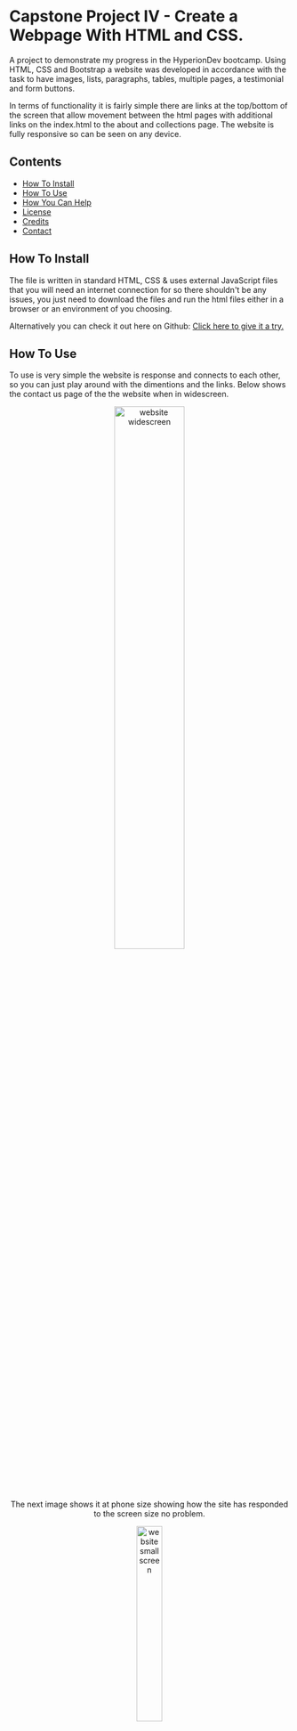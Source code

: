 # Capstone Project IV - Create a Webpage With HTML and CSS.

A project to demonstrate my progress in the HyperionDev bootcamp. Using HTML, CSS and Bootstrap a website was developed in accordance with the task to 
have images, lists, paragraphs, tables, multiple pages, a testimonial and form buttons.

In terms of functionality it is fairly simple there are links at the top/bottom of the screen that allow movement between the html pages with additional links on the index.html to the about and collections page. The website is fully responsive so can be seen on any device.

## Contents

- [How To Install](#how-to-install)
- [How To Use](#how-to-use)
- [How You Can Help](#how-you-can-help)
- [License](#license)
- [Credits](#credits)
- [Contact](#contact)

## How To Install

The file is written in standard HTML, CSS & uses external JavaScript files that you will need an internet connection for so there shouldn't be any issues, you just need to download the files and run the html files either in a browser or an environment of you choosing.

Alternatively you can check it out here on Github: [Click here to give it a try.](https://alexhill-coder.github.io/finalCapstone/)

## How To Use

To use is very simple the website is response and connects to each other, so you can just play around with the dimentions and the links. Below shows the contact us page of the the website when in widescreen.

<p align="center">
<img src="https://user-images.githubusercontent.com/119125564/207594361-ea1aeaf4-1218-49bd-b2d3-947344c415df.png" alt="website widescreen" width="50%"/>
</p>

<p align="center">
 The next image shows it at phone size showing how the site has responded to the screen size no problem.
</p>
 
<p align="center">    
<img src="https://user-images.githubusercontent.com/119125564/207594419-cb5f01a7-3a8f-49eb-953c-5f7db3c273bc.png" alt="website smallscreen" width="30%"/>
</p>

<p align="center">
 This image shows the main nav bar and how it will reduce to a popup menu when the screen is small.
</p>

<p align="center">
<img src="https://user-images.githubusercontent.com/119125564/207594464-863b4c62-f78b-45eb-9513-c1ae5b714f48.png" alt="website top bar" width="50%"/>
</p>

<p align="center">
 This footer of the page contains a number of links and is designed to fit all screen dimentions.
</p>

<p align="center">
<img src="https://user-images.githubusercontent.com/119125564/207594481-98c0df30-215b-4951-8308-a5eb16e098c2.png" alt="website bottom bar" width="50%"/>
</p>

<p align="center">
 The final image shows a number of images on Bootstrap cards that allow the rows to be adjusted depending on the screen size. They are also links that will take you to the collections page.
</p>

<p align="center">
<img src="https://user-images.githubusercontent.com/119125564/207594525-c7d9eba3-6312-444c-b7a5-e8bce7b16f60.png" alt="website index page" width="50%"/>
</p>

## How you can help

If you wish to contribute to any of my files, you are more than welcome to as long as you keep in mind the following:
 - Provide a description of any minor changes before commiting.
 - If you are making major changes please branch the project.
 - Provide a name/handle so you can be aknowledged for your work.
 - You do not require my permission to proceed with any changes.
 - As this is an MIT License the project may be copied to another repository for any reason at any time and used how they see fit.

## License

This project falls under The MIT License allowing for the use of this project for any purpose. For more information on this type of license please see the [LICENSE.md](https://github.com/alexhill-coder/finalCapstone/blob/master/LICENSE.md)

## Credits

- Alex Hill

## Contact

Please feel free to contact me here:
<p align=center>
<a href="https://www.linkedin.com/in/alex-hill-webdeveloper">
<img src="https://img.shields.io/badge/-@alex hill webdeveloper-blue?style=for-the-badge&logo=Linkedin&logoColor=white&link=https://www.linkedin.com/in/alex-hill-webdeveloper/" height=32/>
</a>
</p>
